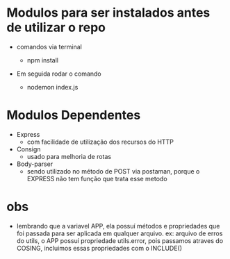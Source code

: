 # Modulos para ser instalados antes de utilizar o repo

- comandos via terminal

  - npm install

* Em seguida rodar o comando

  - nodemon index.js

# Modulos Dependentes

- Express
  - com facilidade de utilização dos recursos do HTTP
- Consign
  - usado para melhoria de rotas
- Body-parser
  - sendo utilizado no método de POST via postaman, porque o EXPRESS não tem função que trata esse metodo

# obs

- lembrando que a variavel APP, ela possuí métodos e propriedades que foi passada para ser aplicada em qualquer arquivo. ex: arquivo de erros do utils, o APP possuí propriedade utils.error, pois passamos atraves do COSING, incluimos essas propriedades com o INCLUDE()
